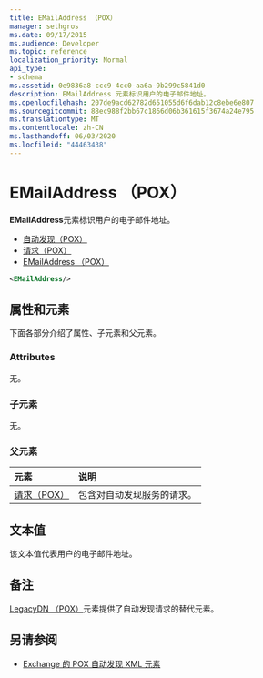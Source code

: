 ```yaml
---
title: EMailAddress （POX）
manager: sethgros
ms.date: 09/17/2015
ms.audience: Developer
ms.topic: reference
localization_priority: Normal
api_type:
- schema
ms.assetid: 0e9836a8-ccc9-4cc0-aa6a-9b299c5841d0
description: EMailAddress 元素标识用户的电子邮件地址。
ms.openlocfilehash: 207de9acd62782d651055d6f6dab12c8ebe6e807
ms.sourcegitcommit: 88ec988f2bb67c1866d06b361615f3674a24e795
ms.translationtype: MT
ms.contentlocale: zh-CN
ms.lasthandoff: 06/03/2020
ms.locfileid: "44463438"
---
```

# <a name="emailaddress-pox"></a>EMailAddress （POX）

**EMailAddress**元素标识用户的电子邮件地址。 
  
- [自动发现（POX）](autodiscover-pox.md) 
- [请求（POX）](request-pox.md) 
- [EMailAddress （POX）](emailaddress-pox.md)
  
```xml
<EMailAddress/>
```

## <a name="attributes-and-elements"></a>属性和元素

下面各部分介绍了属性、子元素和父元素。
  
### <a name="attributes"></a>Attributes

无。
  
### <a name="child-elements"></a>子元素

无。
  
### <a name="parent-elements"></a>父元素

|**元素**|**说明**|
|:-----|:-----|
|[请求（POX）](request-pox.md) <br/> |包含对自动发现服务的请求。  <br/> |
   
## <a name="text-value"></a>文本值

该文本值代表用户的电子邮件地址。
  
## <a name="remarks"></a>备注

[LegacyDN （POX）](legacydn-pox.md)元素提供了自动发现请求的替代元素。 
  
## <a name="see-also"></a>另请参阅

- [Exchange 的 POX 自动发现 XML 元素](pox-autodiscover-xml-elements-for-exchange.md)


